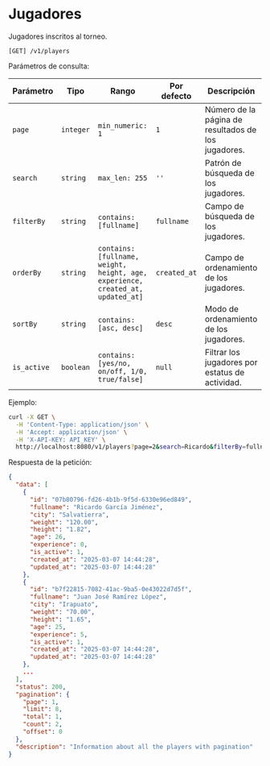 # Jugadores

Jugadores inscritos al torneo.

```
[GET] /v1/players
```

Parámetros de consulta:

| Parámetro | Tipo | Rango | Por defecto | Descripción |
| --------- | ---- | ----- | ----------- | ----------- |
| `page` | `integer` | `min_numeric: 1` | `1` | Número de la página de resultados de los jugadores. |
| `search` | `string` | `max_len: 255` | `''` | Patrón de búsqueda de los jugadores. |
| `filterBy` | `string` | `contains: [fullname]` | `fullname` | Campo de búsqueda de los jugadores. |
| `orderBy` | `string` | `contains: [fullname, weight, height, age, experience, created_at, updated_at]` | `created_at` | Campo de ordenamiento de los jugadores. |
| `sortBy` | `string` | `contains: [asc, desc]` | `desc` | Modo de ordenamiento de los jugadores. |
| `is_active` | `boolean` | `contains: [yes/no, on/off, 1/0, true/false]` | `null` | Filtrar los jugadores por estatus de actividad. |

Ejemplo:

```bash
curl -X GET \
  -H 'Content-Type: application/json' \
  -H 'Accept: application/json' \
  -H 'X-API-KEY: API_KEY' \
  http://localhost:8080/v1/players?page=2&search=Ricardo&filterBy=fullname&orderBy=age&sortBy=asc&is_active=true
```

Respuesta de la petición:

```json
{
  "data": [
    {
      "id": "07b80796-fd26-4b1b-9f5d-6330e96ed849",
      "fullname": "Ricardo García Jiménez",
      "city": "Salvatierra",
      "weight": "120.00",
      "height": "1.82",
      "age": 26,
      "experience": 0,
      "is_active": 1,
      "created_at": "2025-03-07 14:44:28",
      "updated_at": "2025-03-07 14:44:28"
    },
    {
      "id": "b7f22815-7082-41ac-9ba5-0e43022d7d5f",
      "fullname": "Juan José Ramírez López",
      "city": "Irapuato",
      "weight": "70.00",
      "height": "1.65",
      "age": 25,
      "experience": 5,
      "is_active": 1,
      "created_at": "2025-03-07 14:44:28",
      "updated_at": "2025-03-07 14:44:28"
    },
    ...
  ],
  "status": 200,
  "pagination": {
    "page": 1,
    "limit": 8,
    "total": 1,
    "count": 2,
    "offset": 0
  },
  "description": "Information about all the players with pagination"
}
```
